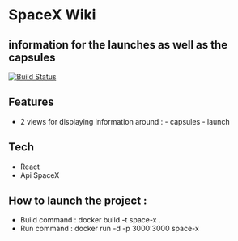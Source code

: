 # SpaceX Wiki 
## information for the launches as well as the capsules


[![Build Status](https://travis-ci.org/joemccann/dillinger.svg?branch=master)](https://travis-ci.org/joemccann/dillinger)

## Features
- 2 views for displaying information around : 
        - capsules
        - launch

## Tech
- React
- Api SpaceX

## How to launch the project : 

- Build command : docker build -t space-x . 
- Run command : docker run -d -p 3000:3000 space-x
